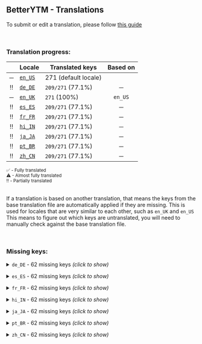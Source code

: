 <!--
  ‼️‼️‼️‼️‼️‼️‼️‼️‼️‼️‼️‼️‼️‼️‼️‼️‼️‼️‼️‼️‼️‼️‼️‼️‼️‼️‼️‼️‼️‼️‼️‼️‼️‼️‼️‼️‼️‼️‼️‼️‼️‼️‼️‼️‼️‼️‼️‼️‼️‼️‼️‼️‼️‼️‼️‼️
  ‼️‼️‼️             THIS IS A GENERATED FILE             ‼️‼️‼️
  ‼️‼️‼️ all changes will be overwritten after next build ‼️‼️‼️
  ‼️‼️‼️ only edit in `src/tools/tr-progress-template.md` ‼️‼️‼️
  ‼️‼️‼️‼️‼️‼️‼️‼️‼️‼️‼️‼️‼️‼️‼️‼️‼️‼️‼️‼️‼️‼️‼️‼️‼️‼️‼️‼️‼️‼️‼️‼️‼️‼️‼️‼️‼️‼️‼️‼️‼️‼️‼️‼️‼️‼️‼️‼️‼️‼️‼️‼️‼️‼️‼️‼️
-->



## BetterYTM - Translations
To submit or edit a translation, please follow [this guide](../../contributing.md#submitting-translations)

<br>

### Translation progress:
| &nbsp; | Locale | Translated keys | Based on |
| :----: | ------ | --------------- | :------: |
| ─ | [`en_US`](./en_US.json) | 271 (default locale) |  |
| ‼️ | [`de_DE`](./de_DE.json) | `209/271` (77.1%) | ─ |
| ─ | [`en_UK`](./en_UK.json) | `271` (100%) | `en_US` |
| ‼️ | [`es_ES`](./es_ES.json) | `209/271` (77.1%) | ─ |
| ‼️ | [`fr_FR`](./fr_FR.json) | `209/271` (77.1%) | ─ |
| ‼️ | [`hi_IN`](./hi_IN.json) | `209/271` (77.1%) | ─ |
| ‼️ | [`ja_JA`](./ja_JA.json) | `209/271` (77.1%) | ─ |
| ‼️ | [`pt_BR`](./pt_BR.json) | `209/271` (77.1%) | ─ |
| ‼️ | [`zh_CN`](./zh_CN.json) | `209/271` (77.1%) | ─ |

<sub>
✅ - Fully translated
</sub><br>
<sub>
⚠ - Almost fully translated
</sub><br>
<sub>
‼️ - Partially translated
</sub><br>

<br>

If a translation is based on another translation, that means the keys from the base translation file are automatically applied if they are missing. This is used for locales that are very similar to each other, such as `en_UK` and `en_US`  
This means to figure out which keys are untranslated, you will need to manually check against the base translation file.

<br>

### Missing keys:

<details><summary><code>de_DE</code> - 62 missing keys <i>(click to show)</i></summary><br>

| Key | English text |
| --- | ------------ |
| `bytm_config_export_import_title` | `Export/Import Configuration` |
| `bytm_config_import_desc` | `Paste the configuration you want to import into the field below, then click the import button:` |
| `bytm_config_export_desc` | `Copy the following text to export your configuration. Warning: it may contain sensitive data.` |
| `export_import` | `Export/Import` |
| `click_to_reveal` | `(click to reveal)` |
| `start_import_tooltip` | `Click to import the data you pasted above` |
| `copy` | `Copy` |
| `copied_to_clipboard` | `Copied to clipboard!` |
| `close_tooltip` | `Click to close` |
| `new_entry` | `New entry` |
| `new_entry_tooltip` | `Click to create a new entry` |
| `remove_entry` | `Remove this entry` |
| `edit_entry` | `Edit this entry` |
| `open_lyrics_search_prompt` | `Enter the song title and artist to search for the lyrics:` |
| `auto_like_channels_dialog_title` | `Auto-liked channels` |
| `auto_like_channels_dialog_desc` | `Here you can see what channels you have set to auto-like and you can edit, enable, disable and remove them.\nYou can also manually create entries, though it's easier to just visit the channel page and click the button there.` |
| `auto_like` | `Auto-like` |
| `auto_like_button_tooltip_enabled` | `Click to disable auto-liking. Shift-click to open the management dialog.` |
| `auto_like_button_tooltip_disabled` | `Click to enable auto-liking. Shift-click to open the management dialog.` |
| `add_auto_like_channel_id_prompt` | `Enter the user ID (@Name / UC...) or full URL of the channel you want to auto-like.\nPress "cancel" to exit.` |
| `add_auto_like_channel_invalid_id` | `The entered user ID or URL is invalid.\nPlease make sure you copy only the part *just after* "/channel/" in the URL, excluding any slash before and after.\nIf it starts with @, make sure to include that too.` |
| `add_auto_like_channel_already_exists_prompt_new_name` | `A channel with that ID is already in the list.\nDo you instead want to change its name?` |
| `add_auto_like_channel_name_prompt` | `Enter the name of the channel.\nPress "cancel" to exit.` |
| `auto_like_channel_edit_name_prompt` | `Enter the new name for this channel.\nPress "cancel" to exit.` |
| `auto_like_channel_edit_id_prompt` | `Enter the new user ID (@Name / UC...) or full URL for this channel.\nPress "cancel" to exit.` |
| `auto_like_enabled_toast` | `Auto-liking enabled` |
| `auto_like_disabled_toast` | `Auto-liking disabled` |
| `auto_liked_a_channels_song` | `Liked song by %1` |
| `auto_liked_a_channels_video` | `Liked video by %1` |
| `auto_like_export_or_import_tooltip` | `Export or import your auto-liked channels` |
| `auto_like_export_import_title` | `Export/Import auto-liked channels` |
| `auto_like_export_desc` | `Copy the following text to export your auto-liked channels.` |
| `auto_like_import_desc` | `Paste the auto-liked channels you want to import into the field below, then click the import button:` |
| `vote_label_likes` | `%1 likes` |
| `vote_label_dislikes` | `%1 dislikes` |
| `vote_ratio_disabled` | `Disabled` |
| `vote_ratio_green_red` | `Green and red` |
| `vote_ratio_blue_gray` | `Blue and gray` |
| `votes_format_short` | `Shortened` |
| `votes_format_full` | `Full number` |
| `feature_desc_showVotes` | `Show the amount of likes and dislikes on the currently playing song` |
| `feature_helptext_showVotes` | `This feature is powered by Return YouTube Dislike and will show the approximate amount of likes and dislikes on the currently playing song.` |
| `feature_desc_showVotesFormat` | `How should the likes and dislikes be formatted?` |
| `feature_desc_deleteFromQueueButton` | `Add a button to each song in a list to quickly remove it` |
| `feature_desc_listButtonsPlacement` | `Where should the list buttons show up?` |
| `feature_desc_autoLikeChannels` | `Automatically like all songs and videos of certain channels` |
| `feature_helpText_autoLikeChannels` | `Once enabled, you can enable this feature for certain channels by opening their page and clicking the toggle button. Afterwards, any song you play of that channel will be liked automatically.\nUse the option below to open a dialog to manage the channels.` |
| `feature_desc_autoLikeChannelToggleBtn` | `Add a button to each channel page to enable or disable auto-liking` |
| `feature_desc_autoLikePlayerBarToggleBtn` | `Add a button to the media controls to enable or disable auto-liking` |
| `feature_desc_autoLikeTimeout` | `How many seconds a song needs to play before being auto-liked` |
| `feature_desc_autoLikeShowToast` | `Show a toast notification when a song is auto-liked` |
| `feature_desc_autoLikeOpenMgmtDialog` | `Open the dialog to manage auto-liked channels` |
| `feature_btn_autoLikeOpenMgmtDialog` | `Open dialog` |
| `feature_btn_autoLikeOpenMgmtDialog_running` | `Opening...` |
| `feature_desc_initTimeout` | `How many seconds to wait for features to initialize before considering them to likely be in an errored state` |
| `feature_helptext_initTimeout` | `This is the amount of time in milliseconds that the script will wait for features to initialize before considering them to likely be in an errored state.\nThis will not affect the script's behavior in a significant way, but if one of your plugins can't initialize in time, you should try increasing this value.` |
| `feature_desc_toastDuration` | `For how many seconds custom toast notifications should be shown - 0 to disable them entirely` |
| `feature_desc_resetConfig` | `Reset all settings to their default values` |
| `feature_btn_resetConfig` | `Reset settings` |
| `feature_btn_resetConfig_running` | `Confirming...` |
| `plugin_validation_error_invalid_property-1` | `Property '%1' with value '%2' is invalid. Example value: %3` |
| `plugin_validation_error_invalid_property-n` | `Property '%1' with value '%2' is invalid. Example values: %3` |

<br></details>

<details><summary><code>es_ES</code> - 62 missing keys <i>(click to show)</i></summary><br>

| Key | English text |
| --- | ------------ |
| `bytm_config_export_import_title` | `Export/Import Configuration` |
| `bytm_config_import_desc` | `Paste the configuration you want to import into the field below, then click the import button:` |
| `bytm_config_export_desc` | `Copy the following text to export your configuration. Warning: it may contain sensitive data.` |
| `export_import` | `Export/Import` |
| `click_to_reveal` | `(click to reveal)` |
| `start_import_tooltip` | `Click to import the data you pasted above` |
| `copy` | `Copy` |
| `copied_to_clipboard` | `Copied to clipboard!` |
| `close_tooltip` | `Click to close` |
| `new_entry` | `New entry` |
| `new_entry_tooltip` | `Click to create a new entry` |
| `remove_entry` | `Remove this entry` |
| `edit_entry` | `Edit this entry` |
| `open_lyrics_search_prompt` | `Enter the song title and artist to search for the lyrics:` |
| `auto_like_channels_dialog_title` | `Auto-liked channels` |
| `auto_like_channels_dialog_desc` | `Here you can see what channels you have set to auto-like and you can edit, enable, disable and remove them.\nYou can also manually create entries, though it's easier to just visit the channel page and click the button there.` |
| `auto_like` | `Auto-like` |
| `auto_like_button_tooltip_enabled` | `Click to disable auto-liking. Shift-click to open the management dialog.` |
| `auto_like_button_tooltip_disabled` | `Click to enable auto-liking. Shift-click to open the management dialog.` |
| `add_auto_like_channel_id_prompt` | `Enter the user ID (@Name / UC...) or full URL of the channel you want to auto-like.\nPress "cancel" to exit.` |
| `add_auto_like_channel_invalid_id` | `The entered user ID or URL is invalid.\nPlease make sure you copy only the part *just after* "/channel/" in the URL, excluding any slash before and after.\nIf it starts with @, make sure to include that too.` |
| `add_auto_like_channel_already_exists_prompt_new_name` | `A channel with that ID is already in the list.\nDo you instead want to change its name?` |
| `add_auto_like_channel_name_prompt` | `Enter the name of the channel.\nPress "cancel" to exit.` |
| `auto_like_channel_edit_name_prompt` | `Enter the new name for this channel.\nPress "cancel" to exit.` |
| `auto_like_channel_edit_id_prompt` | `Enter the new user ID (@Name / UC...) or full URL for this channel.\nPress "cancel" to exit.` |
| `auto_like_enabled_toast` | `Auto-liking enabled` |
| `auto_like_disabled_toast` | `Auto-liking disabled` |
| `auto_liked_a_channels_song` | `Liked song by %1` |
| `auto_liked_a_channels_video` | `Liked video by %1` |
| `auto_like_export_or_import_tooltip` | `Export or import your auto-liked channels` |
| `auto_like_export_import_title` | `Export/Import auto-liked channels` |
| `auto_like_export_desc` | `Copy the following text to export your auto-liked channels.` |
| `auto_like_import_desc` | `Paste the auto-liked channels you want to import into the field below, then click the import button:` |
| `vote_label_likes` | `%1 likes` |
| `vote_label_dislikes` | `%1 dislikes` |
| `vote_ratio_disabled` | `Disabled` |
| `vote_ratio_green_red` | `Green and red` |
| `vote_ratio_blue_gray` | `Blue and gray` |
| `votes_format_short` | `Shortened` |
| `votes_format_full` | `Full number` |
| `feature_desc_showVotes` | `Show the amount of likes and dislikes on the currently playing song` |
| `feature_helptext_showVotes` | `This feature is powered by Return YouTube Dislike and will show the approximate amount of likes and dislikes on the currently playing song.` |
| `feature_desc_showVotesFormat` | `How should the likes and dislikes be formatted?` |
| `feature_desc_deleteFromQueueButton` | `Add a button to each song in a list to quickly remove it` |
| `feature_desc_listButtonsPlacement` | `Where should the list buttons show up?` |
| `feature_desc_autoLikeChannels` | `Automatically like all songs and videos of certain channels` |
| `feature_helpText_autoLikeChannels` | `Once enabled, you can enable this feature for certain channels by opening their page and clicking the toggle button. Afterwards, any song you play of that channel will be liked automatically.\nUse the option below to open a dialog to manage the channels.` |
| `feature_desc_autoLikeChannelToggleBtn` | `Add a button to each channel page to enable or disable auto-liking` |
| `feature_desc_autoLikePlayerBarToggleBtn` | `Add a button to the media controls to enable or disable auto-liking` |
| `feature_desc_autoLikeTimeout` | `How many seconds a song needs to play before being auto-liked` |
| `feature_desc_autoLikeShowToast` | `Show a toast notification when a song is auto-liked` |
| `feature_desc_autoLikeOpenMgmtDialog` | `Open the dialog to manage auto-liked channels` |
| `feature_btn_autoLikeOpenMgmtDialog` | `Open dialog` |
| `feature_btn_autoLikeOpenMgmtDialog_running` | `Opening...` |
| `feature_desc_initTimeout` | `How many seconds to wait for features to initialize before considering them to likely be in an errored state` |
| `feature_helptext_initTimeout` | `This is the amount of time in milliseconds that the script will wait for features to initialize before considering them to likely be in an errored state.\nThis will not affect the script's behavior in a significant way, but if one of your plugins can't initialize in time, you should try increasing this value.` |
| `feature_desc_toastDuration` | `For how many seconds custom toast notifications should be shown - 0 to disable them entirely` |
| `feature_desc_resetConfig` | `Reset all settings to their default values` |
| `feature_btn_resetConfig` | `Reset settings` |
| `feature_btn_resetConfig_running` | `Confirming...` |
| `plugin_validation_error_invalid_property-1` | `Property '%1' with value '%2' is invalid. Example value: %3` |
| `plugin_validation_error_invalid_property-n` | `Property '%1' with value '%2' is invalid. Example values: %3` |

<br></details>

<details><summary><code>fr_FR</code> - 62 missing keys <i>(click to show)</i></summary><br>

| Key | English text |
| --- | ------------ |
| `bytm_config_export_import_title` | `Export/Import Configuration` |
| `bytm_config_import_desc` | `Paste the configuration you want to import into the field below, then click the import button:` |
| `bytm_config_export_desc` | `Copy the following text to export your configuration. Warning: it may contain sensitive data.` |
| `export_import` | `Export/Import` |
| `click_to_reveal` | `(click to reveal)` |
| `start_import_tooltip` | `Click to import the data you pasted above` |
| `copy` | `Copy` |
| `copied_to_clipboard` | `Copied to clipboard!` |
| `close_tooltip` | `Click to close` |
| `new_entry` | `New entry` |
| `new_entry_tooltip` | `Click to create a new entry` |
| `remove_entry` | `Remove this entry` |
| `edit_entry` | `Edit this entry` |
| `open_lyrics_search_prompt` | `Enter the song title and artist to search for the lyrics:` |
| `auto_like_channels_dialog_title` | `Auto-liked channels` |
| `auto_like_channels_dialog_desc` | `Here you can see what channels you have set to auto-like and you can edit, enable, disable and remove them.\nYou can also manually create entries, though it's easier to just visit the channel page and click the button there.` |
| `auto_like` | `Auto-like` |
| `auto_like_button_tooltip_enabled` | `Click to disable auto-liking. Shift-click to open the management dialog.` |
| `auto_like_button_tooltip_disabled` | `Click to enable auto-liking. Shift-click to open the management dialog.` |
| `add_auto_like_channel_id_prompt` | `Enter the user ID (@Name / UC...) or full URL of the channel you want to auto-like.\nPress "cancel" to exit.` |
| `add_auto_like_channel_invalid_id` | `The entered user ID or URL is invalid.\nPlease make sure you copy only the part *just after* "/channel/" in the URL, excluding any slash before and after.\nIf it starts with @, make sure to include that too.` |
| `add_auto_like_channel_already_exists_prompt_new_name` | `A channel with that ID is already in the list.\nDo you instead want to change its name?` |
| `add_auto_like_channel_name_prompt` | `Enter the name of the channel.\nPress "cancel" to exit.` |
| `auto_like_channel_edit_name_prompt` | `Enter the new name for this channel.\nPress "cancel" to exit.` |
| `auto_like_channel_edit_id_prompt` | `Enter the new user ID (@Name / UC...) or full URL for this channel.\nPress "cancel" to exit.` |
| `auto_like_enabled_toast` | `Auto-liking enabled` |
| `auto_like_disabled_toast` | `Auto-liking disabled` |
| `auto_liked_a_channels_song` | `Liked song by %1` |
| `auto_liked_a_channels_video` | `Liked video by %1` |
| `auto_like_export_or_import_tooltip` | `Export or import your auto-liked channels` |
| `auto_like_export_import_title` | `Export/Import auto-liked channels` |
| `auto_like_export_desc` | `Copy the following text to export your auto-liked channels.` |
| `auto_like_import_desc` | `Paste the auto-liked channels you want to import into the field below, then click the import button:` |
| `vote_label_likes` | `%1 likes` |
| `vote_label_dislikes` | `%1 dislikes` |
| `vote_ratio_disabled` | `Disabled` |
| `vote_ratio_green_red` | `Green and red` |
| `vote_ratio_blue_gray` | `Blue and gray` |
| `votes_format_short` | `Shortened` |
| `votes_format_full` | `Full number` |
| `feature_desc_showVotes` | `Show the amount of likes and dislikes on the currently playing song` |
| `feature_helptext_showVotes` | `This feature is powered by Return YouTube Dislike and will show the approximate amount of likes and dislikes on the currently playing song.` |
| `feature_desc_showVotesFormat` | `How should the likes and dislikes be formatted?` |
| `feature_desc_deleteFromQueueButton` | `Add a button to each song in a list to quickly remove it` |
| `feature_desc_listButtonsPlacement` | `Where should the list buttons show up?` |
| `feature_desc_autoLikeChannels` | `Automatically like all songs and videos of certain channels` |
| `feature_helpText_autoLikeChannels` | `Once enabled, you can enable this feature for certain channels by opening their page and clicking the toggle button. Afterwards, any song you play of that channel will be liked automatically.\nUse the option below to open a dialog to manage the channels.` |
| `feature_desc_autoLikeChannelToggleBtn` | `Add a button to each channel page to enable or disable auto-liking` |
| `feature_desc_autoLikePlayerBarToggleBtn` | `Add a button to the media controls to enable or disable auto-liking` |
| `feature_desc_autoLikeTimeout` | `How many seconds a song needs to play before being auto-liked` |
| `feature_desc_autoLikeShowToast` | `Show a toast notification when a song is auto-liked` |
| `feature_desc_autoLikeOpenMgmtDialog` | `Open the dialog to manage auto-liked channels` |
| `feature_btn_autoLikeOpenMgmtDialog` | `Open dialog` |
| `feature_btn_autoLikeOpenMgmtDialog_running` | `Opening...` |
| `feature_desc_initTimeout` | `How many seconds to wait for features to initialize before considering them to likely be in an errored state` |
| `feature_helptext_initTimeout` | `This is the amount of time in milliseconds that the script will wait for features to initialize before considering them to likely be in an errored state.\nThis will not affect the script's behavior in a significant way, but if one of your plugins can't initialize in time, you should try increasing this value.` |
| `feature_desc_toastDuration` | `For how many seconds custom toast notifications should be shown - 0 to disable them entirely` |
| `feature_desc_resetConfig` | `Reset all settings to their default values` |
| `feature_btn_resetConfig` | `Reset settings` |
| `feature_btn_resetConfig_running` | `Confirming...` |
| `plugin_validation_error_invalid_property-1` | `Property '%1' with value '%2' is invalid. Example value: %3` |
| `plugin_validation_error_invalid_property-n` | `Property '%1' with value '%2' is invalid. Example values: %3` |

<br></details>

<details><summary><code>hi_IN</code> - 62 missing keys <i>(click to show)</i></summary><br>

| Key | English text |
| --- | ------------ |
| `bytm_config_export_import_title` | `Export/Import Configuration` |
| `bytm_config_import_desc` | `Paste the configuration you want to import into the field below, then click the import button:` |
| `bytm_config_export_desc` | `Copy the following text to export your configuration. Warning: it may contain sensitive data.` |
| `export_import` | `Export/Import` |
| `click_to_reveal` | `(click to reveal)` |
| `start_import_tooltip` | `Click to import the data you pasted above` |
| `copy` | `Copy` |
| `copied_to_clipboard` | `Copied to clipboard!` |
| `close_tooltip` | `Click to close` |
| `new_entry` | `New entry` |
| `new_entry_tooltip` | `Click to create a new entry` |
| `remove_entry` | `Remove this entry` |
| `edit_entry` | `Edit this entry` |
| `open_lyrics_search_prompt` | `Enter the song title and artist to search for the lyrics:` |
| `auto_like_channels_dialog_title` | `Auto-liked channels` |
| `auto_like_channels_dialog_desc` | `Here you can see what channels you have set to auto-like and you can edit, enable, disable and remove them.\nYou can also manually create entries, though it's easier to just visit the channel page and click the button there.` |
| `auto_like` | `Auto-like` |
| `auto_like_button_tooltip_enabled` | `Click to disable auto-liking. Shift-click to open the management dialog.` |
| `auto_like_button_tooltip_disabled` | `Click to enable auto-liking. Shift-click to open the management dialog.` |
| `add_auto_like_channel_id_prompt` | `Enter the user ID (@Name / UC...) or full URL of the channel you want to auto-like.\nPress "cancel" to exit.` |
| `add_auto_like_channel_invalid_id` | `The entered user ID or URL is invalid.\nPlease make sure you copy only the part *just after* "/channel/" in the URL, excluding any slash before and after.\nIf it starts with @, make sure to include that too.` |
| `add_auto_like_channel_already_exists_prompt_new_name` | `A channel with that ID is already in the list.\nDo you instead want to change its name?` |
| `add_auto_like_channel_name_prompt` | `Enter the name of the channel.\nPress "cancel" to exit.` |
| `auto_like_channel_edit_name_prompt` | `Enter the new name for this channel.\nPress "cancel" to exit.` |
| `auto_like_channel_edit_id_prompt` | `Enter the new user ID (@Name / UC...) or full URL for this channel.\nPress "cancel" to exit.` |
| `auto_like_enabled_toast` | `Auto-liking enabled` |
| `auto_like_disabled_toast` | `Auto-liking disabled` |
| `auto_liked_a_channels_song` | `Liked song by %1` |
| `auto_liked_a_channels_video` | `Liked video by %1` |
| `auto_like_export_or_import_tooltip` | `Export or import your auto-liked channels` |
| `auto_like_export_import_title` | `Export/Import auto-liked channels` |
| `auto_like_export_desc` | `Copy the following text to export your auto-liked channels.` |
| `auto_like_import_desc` | `Paste the auto-liked channels you want to import into the field below, then click the import button:` |
| `vote_label_likes` | `%1 likes` |
| `vote_label_dislikes` | `%1 dislikes` |
| `vote_ratio_disabled` | `Disabled` |
| `vote_ratio_green_red` | `Green and red` |
| `vote_ratio_blue_gray` | `Blue and gray` |
| `votes_format_short` | `Shortened` |
| `votes_format_full` | `Full number` |
| `feature_desc_showVotes` | `Show the amount of likes and dislikes on the currently playing song` |
| `feature_helptext_showVotes` | `This feature is powered by Return YouTube Dislike and will show the approximate amount of likes and dislikes on the currently playing song.` |
| `feature_desc_showVotesFormat` | `How should the likes and dislikes be formatted?` |
| `feature_desc_deleteFromQueueButton` | `Add a button to each song in a list to quickly remove it` |
| `feature_desc_listButtonsPlacement` | `Where should the list buttons show up?` |
| `feature_desc_autoLikeChannels` | `Automatically like all songs and videos of certain channels` |
| `feature_helpText_autoLikeChannels` | `Once enabled, you can enable this feature for certain channels by opening their page and clicking the toggle button. Afterwards, any song you play of that channel will be liked automatically.\nUse the option below to open a dialog to manage the channels.` |
| `feature_desc_autoLikeChannelToggleBtn` | `Add a button to each channel page to enable or disable auto-liking` |
| `feature_desc_autoLikePlayerBarToggleBtn` | `Add a button to the media controls to enable or disable auto-liking` |
| `feature_desc_autoLikeTimeout` | `How many seconds a song needs to play before being auto-liked` |
| `feature_desc_autoLikeShowToast` | `Show a toast notification when a song is auto-liked` |
| `feature_desc_autoLikeOpenMgmtDialog` | `Open the dialog to manage auto-liked channels` |
| `feature_btn_autoLikeOpenMgmtDialog` | `Open dialog` |
| `feature_btn_autoLikeOpenMgmtDialog_running` | `Opening...` |
| `feature_desc_initTimeout` | `How many seconds to wait for features to initialize before considering them to likely be in an errored state` |
| `feature_helptext_initTimeout` | `This is the amount of time in milliseconds that the script will wait for features to initialize before considering them to likely be in an errored state.\nThis will not affect the script's behavior in a significant way, but if one of your plugins can't initialize in time, you should try increasing this value.` |
| `feature_desc_toastDuration` | `For how many seconds custom toast notifications should be shown - 0 to disable them entirely` |
| `feature_desc_resetConfig` | `Reset all settings to their default values` |
| `feature_btn_resetConfig` | `Reset settings` |
| `feature_btn_resetConfig_running` | `Confirming...` |
| `plugin_validation_error_invalid_property-1` | `Property '%1' with value '%2' is invalid. Example value: %3` |
| `plugin_validation_error_invalid_property-n` | `Property '%1' with value '%2' is invalid. Example values: %3` |

<br></details>

<details><summary><code>ja_JA</code> - 62 missing keys <i>(click to show)</i></summary><br>

| Key | English text |
| --- | ------------ |
| `bytm_config_export_import_title` | `Export/Import Configuration` |
| `bytm_config_import_desc` | `Paste the configuration you want to import into the field below, then click the import button:` |
| `bytm_config_export_desc` | `Copy the following text to export your configuration. Warning: it may contain sensitive data.` |
| `export_import` | `Export/Import` |
| `click_to_reveal` | `(click to reveal)` |
| `start_import_tooltip` | `Click to import the data you pasted above` |
| `copy` | `Copy` |
| `copied_to_clipboard` | `Copied to clipboard!` |
| `close_tooltip` | `Click to close` |
| `new_entry` | `New entry` |
| `new_entry_tooltip` | `Click to create a new entry` |
| `remove_entry` | `Remove this entry` |
| `edit_entry` | `Edit this entry` |
| `open_lyrics_search_prompt` | `Enter the song title and artist to search for the lyrics:` |
| `auto_like_channels_dialog_title` | `Auto-liked channels` |
| `auto_like_channels_dialog_desc` | `Here you can see what channels you have set to auto-like and you can edit, enable, disable and remove them.\nYou can also manually create entries, though it's easier to just visit the channel page and click the button there.` |
| `auto_like` | `Auto-like` |
| `auto_like_button_tooltip_enabled` | `Click to disable auto-liking. Shift-click to open the management dialog.` |
| `auto_like_button_tooltip_disabled` | `Click to enable auto-liking. Shift-click to open the management dialog.` |
| `add_auto_like_channel_id_prompt` | `Enter the user ID (@Name / UC...) or full URL of the channel you want to auto-like.\nPress "cancel" to exit.` |
| `add_auto_like_channel_invalid_id` | `The entered user ID or URL is invalid.\nPlease make sure you copy only the part *just after* "/channel/" in the URL, excluding any slash before and after.\nIf it starts with @, make sure to include that too.` |
| `add_auto_like_channel_already_exists_prompt_new_name` | `A channel with that ID is already in the list.\nDo you instead want to change its name?` |
| `add_auto_like_channel_name_prompt` | `Enter the name of the channel.\nPress "cancel" to exit.` |
| `auto_like_channel_edit_name_prompt` | `Enter the new name for this channel.\nPress "cancel" to exit.` |
| `auto_like_channel_edit_id_prompt` | `Enter the new user ID (@Name / UC...) or full URL for this channel.\nPress "cancel" to exit.` |
| `auto_like_enabled_toast` | `Auto-liking enabled` |
| `auto_like_disabled_toast` | `Auto-liking disabled` |
| `auto_liked_a_channels_song` | `Liked song by %1` |
| `auto_liked_a_channels_video` | `Liked video by %1` |
| `auto_like_export_or_import_tooltip` | `Export or import your auto-liked channels` |
| `auto_like_export_import_title` | `Export/Import auto-liked channels` |
| `auto_like_export_desc` | `Copy the following text to export your auto-liked channels.` |
| `auto_like_import_desc` | `Paste the auto-liked channels you want to import into the field below, then click the import button:` |
| `vote_label_likes` | `%1 likes` |
| `vote_label_dislikes` | `%1 dislikes` |
| `vote_ratio_disabled` | `Disabled` |
| `vote_ratio_green_red` | `Green and red` |
| `vote_ratio_blue_gray` | `Blue and gray` |
| `votes_format_short` | `Shortened` |
| `votes_format_full` | `Full number` |
| `feature_desc_showVotes` | `Show the amount of likes and dislikes on the currently playing song` |
| `feature_helptext_showVotes` | `This feature is powered by Return YouTube Dislike and will show the approximate amount of likes and dislikes on the currently playing song.` |
| `feature_desc_showVotesFormat` | `How should the likes and dislikes be formatted?` |
| `feature_desc_deleteFromQueueButton` | `Add a button to each song in a list to quickly remove it` |
| `feature_desc_listButtonsPlacement` | `Where should the list buttons show up?` |
| `feature_desc_autoLikeChannels` | `Automatically like all songs and videos of certain channels` |
| `feature_helpText_autoLikeChannels` | `Once enabled, you can enable this feature for certain channels by opening their page and clicking the toggle button. Afterwards, any song you play of that channel will be liked automatically.\nUse the option below to open a dialog to manage the channels.` |
| `feature_desc_autoLikeChannelToggleBtn` | `Add a button to each channel page to enable or disable auto-liking` |
| `feature_desc_autoLikePlayerBarToggleBtn` | `Add a button to the media controls to enable or disable auto-liking` |
| `feature_desc_autoLikeTimeout` | `How many seconds a song needs to play before being auto-liked` |
| `feature_desc_autoLikeShowToast` | `Show a toast notification when a song is auto-liked` |
| `feature_desc_autoLikeOpenMgmtDialog` | `Open the dialog to manage auto-liked channels` |
| `feature_btn_autoLikeOpenMgmtDialog` | `Open dialog` |
| `feature_btn_autoLikeOpenMgmtDialog_running` | `Opening...` |
| `feature_desc_initTimeout` | `How many seconds to wait for features to initialize before considering them to likely be in an errored state` |
| `feature_helptext_initTimeout` | `This is the amount of time in milliseconds that the script will wait for features to initialize before considering them to likely be in an errored state.\nThis will not affect the script's behavior in a significant way, but if one of your plugins can't initialize in time, you should try increasing this value.` |
| `feature_desc_toastDuration` | `For how many seconds custom toast notifications should be shown - 0 to disable them entirely` |
| `feature_desc_resetConfig` | `Reset all settings to their default values` |
| `feature_btn_resetConfig` | `Reset settings` |
| `feature_btn_resetConfig_running` | `Confirming...` |
| `plugin_validation_error_invalid_property-1` | `Property '%1' with value '%2' is invalid. Example value: %3` |
| `plugin_validation_error_invalid_property-n` | `Property '%1' with value '%2' is invalid. Example values: %3` |

<br></details>

<details><summary><code>pt_BR</code> - 62 missing keys <i>(click to show)</i></summary><br>

| Key | English text |
| --- | ------------ |
| `bytm_config_export_import_title` | `Export/Import Configuration` |
| `bytm_config_import_desc` | `Paste the configuration you want to import into the field below, then click the import button:` |
| `bytm_config_export_desc` | `Copy the following text to export your configuration. Warning: it may contain sensitive data.` |
| `export_import` | `Export/Import` |
| `click_to_reveal` | `(click to reveal)` |
| `start_import_tooltip` | `Click to import the data you pasted above` |
| `copy` | `Copy` |
| `copied_to_clipboard` | `Copied to clipboard!` |
| `close_tooltip` | `Click to close` |
| `new_entry` | `New entry` |
| `new_entry_tooltip` | `Click to create a new entry` |
| `remove_entry` | `Remove this entry` |
| `edit_entry` | `Edit this entry` |
| `open_lyrics_search_prompt` | `Enter the song title and artist to search for the lyrics:` |
| `auto_like_channels_dialog_title` | `Auto-liked channels` |
| `auto_like_channels_dialog_desc` | `Here you can see what channels you have set to auto-like and you can edit, enable, disable and remove them.\nYou can also manually create entries, though it's easier to just visit the channel page and click the button there.` |
| `auto_like` | `Auto-like` |
| `auto_like_button_tooltip_enabled` | `Click to disable auto-liking. Shift-click to open the management dialog.` |
| `auto_like_button_tooltip_disabled` | `Click to enable auto-liking. Shift-click to open the management dialog.` |
| `add_auto_like_channel_id_prompt` | `Enter the user ID (@Name / UC...) or full URL of the channel you want to auto-like.\nPress "cancel" to exit.` |
| `add_auto_like_channel_invalid_id` | `The entered user ID or URL is invalid.\nPlease make sure you copy only the part *just after* "/channel/" in the URL, excluding any slash before and after.\nIf it starts with @, make sure to include that too.` |
| `add_auto_like_channel_already_exists_prompt_new_name` | `A channel with that ID is already in the list.\nDo you instead want to change its name?` |
| `add_auto_like_channel_name_prompt` | `Enter the name of the channel.\nPress "cancel" to exit.` |
| `auto_like_channel_edit_name_prompt` | `Enter the new name for this channel.\nPress "cancel" to exit.` |
| `auto_like_channel_edit_id_prompt` | `Enter the new user ID (@Name / UC...) or full URL for this channel.\nPress "cancel" to exit.` |
| `auto_like_enabled_toast` | `Auto-liking enabled` |
| `auto_like_disabled_toast` | `Auto-liking disabled` |
| `auto_liked_a_channels_song` | `Liked song by %1` |
| `auto_liked_a_channels_video` | `Liked video by %1` |
| `auto_like_export_or_import_tooltip` | `Export or import your auto-liked channels` |
| `auto_like_export_import_title` | `Export/Import auto-liked channels` |
| `auto_like_export_desc` | `Copy the following text to export your auto-liked channels.` |
| `auto_like_import_desc` | `Paste the auto-liked channels you want to import into the field below, then click the import button:` |
| `vote_label_likes` | `%1 likes` |
| `vote_label_dislikes` | `%1 dislikes` |
| `vote_ratio_disabled` | `Disabled` |
| `vote_ratio_green_red` | `Green and red` |
| `vote_ratio_blue_gray` | `Blue and gray` |
| `votes_format_short` | `Shortened` |
| `votes_format_full` | `Full number` |
| `feature_desc_showVotes` | `Show the amount of likes and dislikes on the currently playing song` |
| `feature_helptext_showVotes` | `This feature is powered by Return YouTube Dislike and will show the approximate amount of likes and dislikes on the currently playing song.` |
| `feature_desc_showVotesFormat` | `How should the likes and dislikes be formatted?` |
| `feature_desc_deleteFromQueueButton` | `Add a button to each song in a list to quickly remove it` |
| `feature_desc_listButtonsPlacement` | `Where should the list buttons show up?` |
| `feature_desc_autoLikeChannels` | `Automatically like all songs and videos of certain channels` |
| `feature_helpText_autoLikeChannels` | `Once enabled, you can enable this feature for certain channels by opening their page and clicking the toggle button. Afterwards, any song you play of that channel will be liked automatically.\nUse the option below to open a dialog to manage the channels.` |
| `feature_desc_autoLikeChannelToggleBtn` | `Add a button to each channel page to enable or disable auto-liking` |
| `feature_desc_autoLikePlayerBarToggleBtn` | `Add a button to the media controls to enable or disable auto-liking` |
| `feature_desc_autoLikeTimeout` | `How many seconds a song needs to play before being auto-liked` |
| `feature_desc_autoLikeShowToast` | `Show a toast notification when a song is auto-liked` |
| `feature_desc_autoLikeOpenMgmtDialog` | `Open the dialog to manage auto-liked channels` |
| `feature_btn_autoLikeOpenMgmtDialog` | `Open dialog` |
| `feature_btn_autoLikeOpenMgmtDialog_running` | `Opening...` |
| `feature_desc_initTimeout` | `How many seconds to wait for features to initialize before considering them to likely be in an errored state` |
| `feature_helptext_initTimeout` | `This is the amount of time in milliseconds that the script will wait for features to initialize before considering them to likely be in an errored state.\nThis will not affect the script's behavior in a significant way, but if one of your plugins can't initialize in time, you should try increasing this value.` |
| `feature_desc_toastDuration` | `For how many seconds custom toast notifications should be shown - 0 to disable them entirely` |
| `feature_desc_resetConfig` | `Reset all settings to their default values` |
| `feature_btn_resetConfig` | `Reset settings` |
| `feature_btn_resetConfig_running` | `Confirming...` |
| `plugin_validation_error_invalid_property-1` | `Property '%1' with value '%2' is invalid. Example value: %3` |
| `plugin_validation_error_invalid_property-n` | `Property '%1' with value '%2' is invalid. Example values: %3` |

<br></details>

<details><summary><code>zh_CN</code> - 62 missing keys <i>(click to show)</i></summary><br>

| Key | English text |
| --- | ------------ |
| `bytm_config_export_import_title` | `Export/Import Configuration` |
| `bytm_config_import_desc` | `Paste the configuration you want to import into the field below, then click the import button:` |
| `bytm_config_export_desc` | `Copy the following text to export your configuration. Warning: it may contain sensitive data.` |
| `export_import` | `Export/Import` |
| `click_to_reveal` | `(click to reveal)` |
| `start_import_tooltip` | `Click to import the data you pasted above` |
| `copy` | `Copy` |
| `copied_to_clipboard` | `Copied to clipboard!` |
| `close_tooltip` | `Click to close` |
| `new_entry` | `New entry` |
| `new_entry_tooltip` | `Click to create a new entry` |
| `remove_entry` | `Remove this entry` |
| `edit_entry` | `Edit this entry` |
| `open_lyrics_search_prompt` | `Enter the song title and artist to search for the lyrics:` |
| `auto_like_channels_dialog_title` | `Auto-liked channels` |
| `auto_like_channels_dialog_desc` | `Here you can see what channels you have set to auto-like and you can edit, enable, disable and remove them.\nYou can also manually create entries, though it's easier to just visit the channel page and click the button there.` |
| `auto_like` | `Auto-like` |
| `auto_like_button_tooltip_enabled` | `Click to disable auto-liking. Shift-click to open the management dialog.` |
| `auto_like_button_tooltip_disabled` | `Click to enable auto-liking. Shift-click to open the management dialog.` |
| `add_auto_like_channel_id_prompt` | `Enter the user ID (@Name / UC...) or full URL of the channel you want to auto-like.\nPress "cancel" to exit.` |
| `add_auto_like_channel_invalid_id` | `The entered user ID or URL is invalid.\nPlease make sure you copy only the part *just after* "/channel/" in the URL, excluding any slash before and after.\nIf it starts with @, make sure to include that too.` |
| `add_auto_like_channel_already_exists_prompt_new_name` | `A channel with that ID is already in the list.\nDo you instead want to change its name?` |
| `add_auto_like_channel_name_prompt` | `Enter the name of the channel.\nPress "cancel" to exit.` |
| `auto_like_channel_edit_name_prompt` | `Enter the new name for this channel.\nPress "cancel" to exit.` |
| `auto_like_channel_edit_id_prompt` | `Enter the new user ID (@Name / UC...) or full URL for this channel.\nPress "cancel" to exit.` |
| `auto_like_enabled_toast` | `Auto-liking enabled` |
| `auto_like_disabled_toast` | `Auto-liking disabled` |
| `auto_liked_a_channels_song` | `Liked song by %1` |
| `auto_liked_a_channels_video` | `Liked video by %1` |
| `auto_like_export_or_import_tooltip` | `Export or import your auto-liked channels` |
| `auto_like_export_import_title` | `Export/Import auto-liked channels` |
| `auto_like_export_desc` | `Copy the following text to export your auto-liked channels.` |
| `auto_like_import_desc` | `Paste the auto-liked channels you want to import into the field below, then click the import button:` |
| `vote_label_likes` | `%1 likes` |
| `vote_label_dislikes` | `%1 dislikes` |
| `vote_ratio_disabled` | `Disabled` |
| `vote_ratio_green_red` | `Green and red` |
| `vote_ratio_blue_gray` | `Blue and gray` |
| `votes_format_short` | `Shortened` |
| `votes_format_full` | `Full number` |
| `feature_desc_showVotes` | `Show the amount of likes and dislikes on the currently playing song` |
| `feature_helptext_showVotes` | `This feature is powered by Return YouTube Dislike and will show the approximate amount of likes and dislikes on the currently playing song.` |
| `feature_desc_showVotesFormat` | `How should the likes and dislikes be formatted?` |
| `feature_desc_deleteFromQueueButton` | `Add a button to each song in a list to quickly remove it` |
| `feature_desc_listButtonsPlacement` | `Where should the list buttons show up?` |
| `feature_desc_autoLikeChannels` | `Automatically like all songs and videos of certain channels` |
| `feature_helpText_autoLikeChannels` | `Once enabled, you can enable this feature for certain channels by opening their page and clicking the toggle button. Afterwards, any song you play of that channel will be liked automatically.\nUse the option below to open a dialog to manage the channels.` |
| `feature_desc_autoLikeChannelToggleBtn` | `Add a button to each channel page to enable or disable auto-liking` |
| `feature_desc_autoLikePlayerBarToggleBtn` | `Add a button to the media controls to enable or disable auto-liking` |
| `feature_desc_autoLikeTimeout` | `How many seconds a song needs to play before being auto-liked` |
| `feature_desc_autoLikeShowToast` | `Show a toast notification when a song is auto-liked` |
| `feature_desc_autoLikeOpenMgmtDialog` | `Open the dialog to manage auto-liked channels` |
| `feature_btn_autoLikeOpenMgmtDialog` | `Open dialog` |
| `feature_btn_autoLikeOpenMgmtDialog_running` | `Opening...` |
| `feature_desc_initTimeout` | `How many seconds to wait for features to initialize before considering them to likely be in an errored state` |
| `feature_helptext_initTimeout` | `This is the amount of time in milliseconds that the script will wait for features to initialize before considering them to likely be in an errored state.\nThis will not affect the script's behavior in a significant way, but if one of your plugins can't initialize in time, you should try increasing this value.` |
| `feature_desc_toastDuration` | `For how many seconds custom toast notifications should be shown - 0 to disable them entirely` |
| `feature_desc_resetConfig` | `Reset all settings to their default values` |
| `feature_btn_resetConfig` | `Reset settings` |
| `feature_btn_resetConfig_running` | `Confirming...` |
| `plugin_validation_error_invalid_property-1` | `Property '%1' with value '%2' is invalid. Example value: %3` |
| `plugin_validation_error_invalid_property-n` | `Property '%1' with value '%2' is invalid. Example values: %3` |

<br></details>
